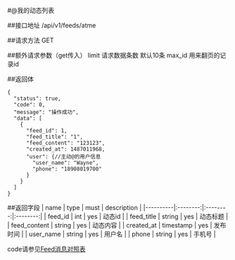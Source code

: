 #@我的动态列表

##接口地址
/api/v1/feeds/atme

##请求方法
GET

##额外请求参数（get传入）
limit 请求数据条数  默认10条
max_id 用来翻页的记录id

##返回体
```json5
{
  "status": true,
  "code": 0,
  "message": "操作成功",
  "data": [
    {
      "feed_id": 1,
      "feed_title": "1",
      "feed_content": "123123",
      "created_at": 1487011968,
      "user": {//主动@的用户信息
        "user_name": "Wayne",
        "phone": "18908019700"
      }
    }
  ]
}
```

##返回字段
| name     | type     | must     | description |
|----------|:--------:|:--------:|:--------:|
| feed_id  | int      | yes      | 动态id |
| feed_title | string	  | yes		 | 动态标题 |
| feed_content     | string  	  | yes 	 | 动态内容 |
| created_at | timestamp    | yes      | 发布时间 |
| user_name | string    | yes      | 用户名 |
| phone | string    | yes      | 手机号 |

code请参见[Feed消息对照表](Feed消息对照表.md)